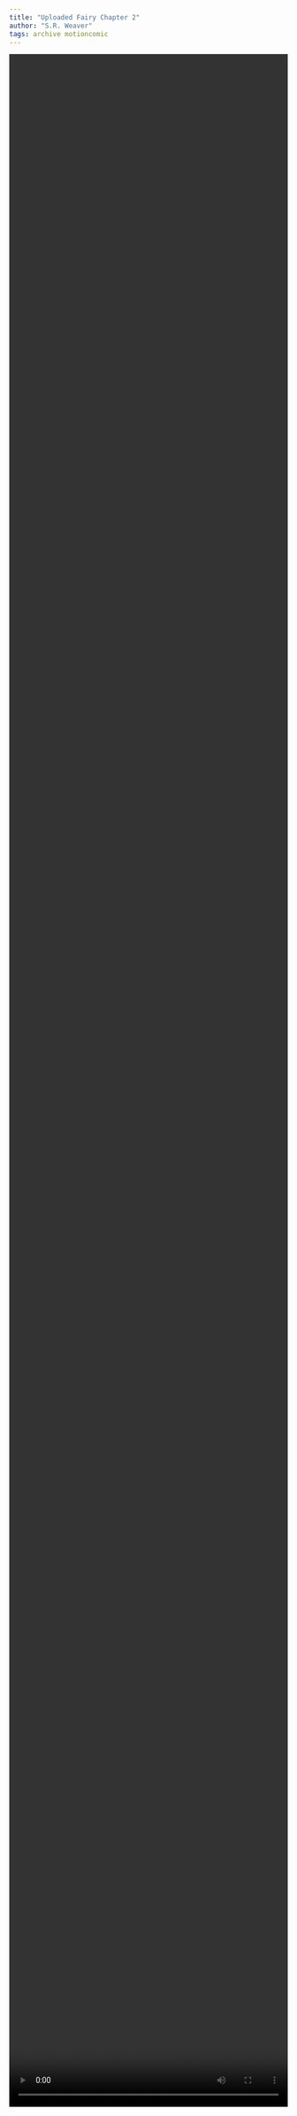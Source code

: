 ```yaml
---
title: "Uploaded Fairy Chapter 2"
author: "S.R. Weaver"
tags: archive motioncomic
---
```

<video width="100%" height="95%" controls>
  <source src="https://lwflouisa.github.io/UploadedFairyMotionComic/Chapters/Chapter3/UploadedFairyChapterThreeDraft.mp4" type="video/mp4">
</video>
